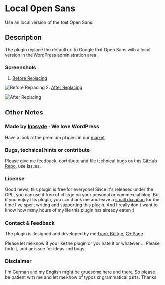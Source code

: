 # Local Open Sans
Use an local version of the font Open Sans.

## Description
The plugin replace the default url to Google font Open Sans with a local version in the WordPress administration area.

### Screenshots
 1. [Before Replacing](https://github.com/bueltge/local-open-sans/blob/master/assets/screenshot-1.png)
 
 ![Before Replacing](https://raw.github.com/bueltge/local-open-sans/master/assets/screenshot-1.png)
 2. [After Replacing](https://github.com/bueltge/local-open-sans/blob/master/assets/screenshot-2.png)
 
 ![After Replacing](https://raw.github.com/bueltge/local-open-sans/master/assets/screenshot-2.png)

## Other Notes

### Made by [Inpsyde](http://inpsyde.com) &middot; We love WordPress
Have a look at the premium plugins in our [market](http://marketpress.com).

### Bugs, technical hints or contribute
Please give me feedback, contribute and file technical bugs on this 
[GitHub Repo](https://github.com/bueltge/local-open-sans/issues), use Issues.

### License
Good news, this plugin is free for everyone! Since it's released under the GPL, 
you can use it free of charge on your personal or commercial blog. But if you enjoy this plugin, 
you can thank me and leave a 
[small donation](https://www.paypal.com/cgi-bin/webscr?cmd=_s-xclick&hosted_button_id=6069955 "Paypal Donate link") 
for the time I've spent writing and supporting this plugin. 
And I really don't want to know how many hours of my life this plugin has already eaten ;)

### Contact & Feedback
The plugin is designed and developed by me [Frank Bültge](http://bueltge.de), [G+ Page](https://plus.google.com/111291152590065605567/about?rel=author)

Please let me know if you like the plugin or you hate it or whatever ... 
Please fork it, add an issue for ideas and bugs.

### Disclaimer
I'm German and my English might be gruesome here and there. 
So please be patient with me and let me know of typos or grammatical parts. Thanks

